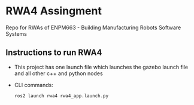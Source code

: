 # RWA4 Assingment 
Repo for RWAs of ENPM663 - Building Manufacturing Robots Software Systems

## Instructions to run RWA4 
- This project has one launch file which launches the gazebo launch file and all other c++ and python nodes

- CLI commands:
    ```
    ros2 launch rwa4 rwa4_app.launch.py
    ```